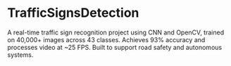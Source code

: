 # TrafficSignsDetection
A real-time traffic sign recognition project using CNN and OpenCV, trained on 40,000+ images across 43 classes. Achieves 93% accuracy and processes video at ~25 FPS. Built to support road safety and autonomous systems.
